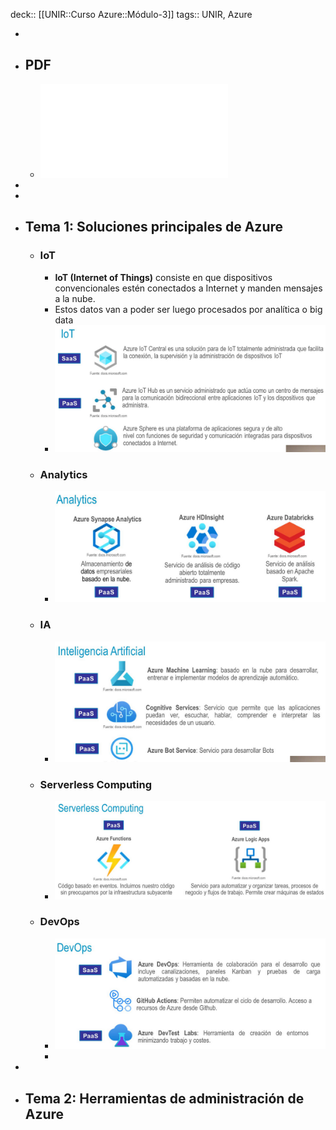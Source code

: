 deck:: [[UNIR::Curso Azure::Módulo-3]]
tags:: UNIR, Azure

-
- ## PDF
	- ![Azure_Modulo-3_Soluciones-principales-de-Azure.pdf](../assets/Azure_Modulo-3_Soluciones-principales-de-Azure_1668072076275_0.pdf)
-
-
- ## Tema 1: Soluciones principales de Azure
	- ### IoT
		- **IoT (Internet of Things)** consiste en que dispositivos convencionales estén conectados a Internet y manden mensajes a la nube.
		- Estos datos van a poder ser luego procesados por analítica o big data
		- ![image.png](../assets/image_1668070312739_0.png)
	- ### Analytics
		- ![image.png](../assets/image_1668070468845_0.png)
	- ### IA
		- ![image.png](../assets/image_1668070515175_0.png)
	- ### Serverless Computing
		- ![image.png](../assets/image_1668070683072_0.png)
	- ### DevOps
		- ![image.png](../assets/image_1668070856339_0.png)
		-
-
- ## Tema 2: Herramientas de administración de Azure